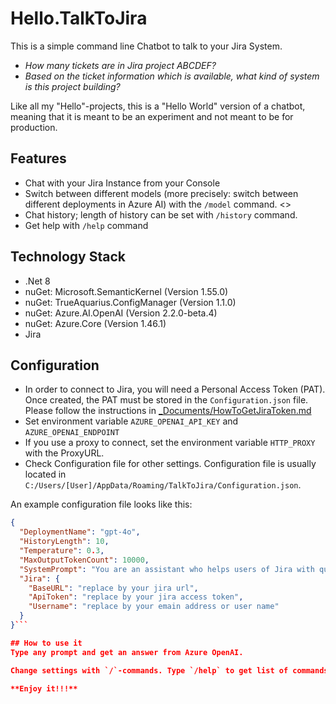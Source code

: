 # Hello.TalkToJira  

This is a simple command line Chatbot to talk to your Jira System.

- <i>How many tickets are in Jira project ABCDEF?</i>
- <i>Based on the ticket information which is available, what kind of system is this project building?</i>

Like all my "Hello"-projects, this is a "Hello World" version of a chatbot, meaning that it is meant to be an experiment and not meant to be for production.

## Features  
- Chat with your Jira Instance from your Console  
- Switch between different models (more precisely: switch between different deployments in Azure AI) with the `/model` command.  <>
- Chat history; length of history can be set with `/history` command.  
- Get help with `/help` command  

## Technology Stack
- .Net 8
- nuGet: Microsoft.SemanticKernel (Version 1.55.0)
- nuGet: TrueAquarius.ConfigManager (Version 1.1.0)
- nuGet: Azure.AI.OpenAI (Version 2.2.0-beta.4)
- nuGet: Azure.Core (Version 1.46.1)
- Jira

## Configuration

- In order to connect to Jira, you will need a Personal Access Token (PAT). Once created, the PAT must be stored in the ```Configuration.json``` file. Please follow the instructions in [_Documents/HowToGetJiraToken.md](./_Documents/HowToGetJiraToken.md)
- Set environment variable ```AZURE_OPENAI_API_KEY``` and ```AZURE_OPENAI_ENDPOINT```  
- If you use a proxy to connect, set the environment variable ```HTTP_PROXY``` with the ProxyURL.
- Check Configuration file for other settings. Configuration file is usually located in ```C:/Users/[User]/AppData/Roaming/TalkToJira/Configuration.json```.

An example configuration file looks like this:

```json
{
  "DeploymentName": "gpt-4o",
  "HistoryLength": 10,
  "Temperature": 0.3,
  "MaxOutputTokenCount": 10000,
  "SystemPrompt": "You are an assistant who helps users of Jira with questions they have regarding Jira Tickets. Do not answer questions which are not related to tickets; say \u0060Sorry, I cannot answer that question. I can only answer questions regarding Jira Tickets.\u0027",
  "Jira": {
    "BaseURL": "replace by your jira url",
    "ApiToken": "replace by your jira access token",
    "Username": "replace by your emain address or user name"
  }
}```

## How to use it
Type any prompt and get an answer from Azure OpenAI.

Change settings with `/`-commands. Type `/help` to get list of commands.

**Enjoy it!!!**

